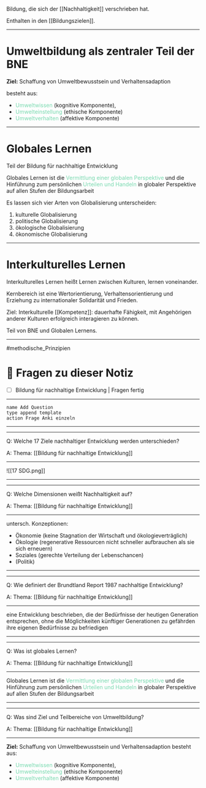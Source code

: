 Bildung, die sich der [[Nachhaltigkeit]] verschrieben hat.

Enthalten in den [[Bildungszielen]].

---

# Umweltbildung als zentraler Teil der BNE

**Ziel:** Schaffung von Umweltbewusstsein und Verhaltensadaption

besteht aus:
- <span style="color:#78d9af">Umweltwissen </span>(kognitive Komponente),
- <span style="color:#78d9af">Umwelteinstellung</span> (ethische Komponente)
- <span style="color:#78d9af">Umweltverhalten</span> (affektive Komponente)

---

# Globales Lernen

Teil der Bildung für nachhaltige Entwicklung

Globales Lernen ist die <span style="color:#78d9af">Vermittlung einer globalen Perspektive</span> und die Hinführung zum persönlichen<span style="color:#78d9af"> Urteilen und Handeln</span> in globaler Perspektive auf allen Stufen der Bildungsarbeit

Es lassen sich vier Arten von Globalisierung unterscheiden:

1. kulturelle Globalisierung
2. politische Globalisierung
3. ökologische Globalisierung
4. ökonomische Globalisierung

---

# Interkulturelles Lernen

Interkulturelles Lernen heißt Lernen zwischen Kulturen, lernen voneinander. 

Kernbereich ist eine Wertorientierung, Verhaltensorientierung und Erziehung zu internationaler Solidarität und Frieden.

Ziel: Interkulturelle [[Kompetenz]]: dauerhafte Fähigkeit, mit Angehörigen anderer Kulturen erfolgreich interagieren zu können.

Teil von BNE und Globalen Lernens.

---

#methodische_Prinzipien 


# 🔎 Fragen zu dieser Notiz

- [ ] Bildung für nachhaltige Entwicklung  | Fragen fertig

---

```button
name Add Question
type append template
action Frage Anki einzeln
```
___
---

Q: Welche 17 Ziele nachhaltiger Entwicklung werden unterschieden?

A:  Thema: [[Bildung für nachhaltige Entwicklung]] 
________
![[17 SDG.png]]
<!--ID: 1709405549987-->




___
---

Q: Welche Dimensionen weißt Nachhaltigkeit auf?

A:  Thema: [[Bildung für nachhaltige Entwicklung]] 
________
untersch. Konzeptionen:
- Ökonomie (keine Stagnation der Wirtschaft und ökologieverträglich)
- Ökologie (regenerative Ressourcen nicht schneller aufbrauchen als sie sich erneuern)
- Soziales (gerechte Verteilung der Lebenschancen)
- (Politik)
<!--ID: 1709405549996-->



___
---

Q: Wie definiert der Brundtland Report 1987 nachhaltige Entwicklung?

A:  Thema: [[Bildung für nachhaltige Entwicklung]] 
________
eine Entwicklung beschrieben, die der Bedürfnisse der heutigen Generation entsprechen, ohne die Möglichkeiten künftiger Generationen zu gefährden ihre eigenen Bedürfnisse zu befriedigen 
<!--ID: 1709405549998-->



___
---

Q: Was ist globales Lernen?

A:  Thema: [[Bildung für nachhaltige Entwicklung]] 
________
Globales Lernen ist die <span style="color:#78d9af">Vermittlung einer globalen Perspektive</span> und die Hinführung zum persönlichen<span style="color:#78d9af"> Urteilen und Handeln</span> in globaler Perspektive auf allen Stufen der Bildungsarbeit
<!--ID: 1709405256101-->



___
---

Q: Was sind Ziel und Teilbereiche von Umweltbildung?

A:  Thema: [[Bildung für nachhaltige Entwicklung]] 
________
**Ziel:** Schaffung von Umweltbewusstsein und Verhaltensadaption
besteht aus:
- <span style="color:#78d9af">Umweltwissen </span>(kognitive Komponente),
- <span style="color:#78d9af">Umwelteinstellung</span> (ethische Komponente)
- <span style="color:#78d9af">Umweltverhalten</span> (affektive Komponente)
<!--ID: 1709405256103-->







